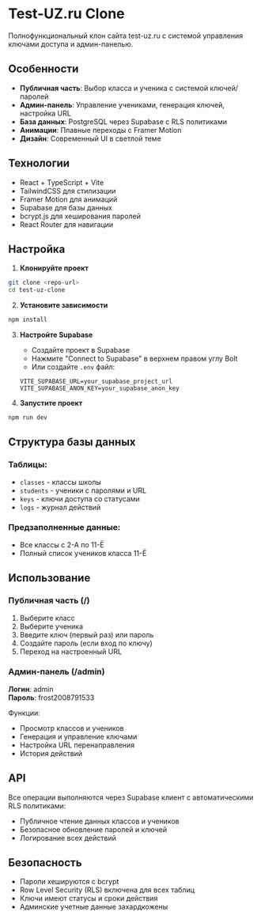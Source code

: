 # Test-UZ.ru Clone

Полнофункциональный клон сайта test-uz.ru с системой управления ключами доступа и админ-панелью.

## Особенности

- **Публичная часть**: Выбор класса и ученика с системой ключей/паролей
- **Админ-панель**: Управление учениками, генерация ключей, настройка URL
- **База данных**: PostgreSQL через Supabase с RLS политиками
- **Анимации**: Плавные переходы с Framer Motion
- **Дизайн**: Современный UI в светлой теме

## Технологии

- React + TypeScript + Vite
- TailwindCSS для стилизации
- Framer Motion для анимаций  
- Supabase для базы данных
- bcrypt.js для хеширования паролей
- React Router для навигации

## Настройка

1. **Клонируйте проект**
```bash
git clone <repo-url>
cd test-uz-clone
```

2. **Установите зависимости**
```bash
npm install
```

3. **Настройте Supabase**
   - Создайте проект в Supabase
   - Нажмите "Connect to Supabase" в верхнем правом углу Bolt
   - Или создайте `.env` файл:
   ```
   VITE_SUPABASE_URL=your_supabase_project_url
   VITE_SUPABASE_ANON_KEY=your_supabase_anon_key
   ```

4. **Запустите проект**
```bash
npm run dev
```

## Структура базы данных

### Таблицы:
- `classes` - классы школы
- `students` - ученики с паролями и URL  
- `keys` - ключи доступа со статусами
- `logs` - журнал действий

### Предзаполненные данные:
- Все классы с 2-А по 11-Ё
- Полный список учеников класса 11-Ё

## Использование

### Публичная часть (/)
1. Выберите класс
2. Выберите ученика
3. Введите ключ (первый раз) или пароль
4. Создайте пароль (если вход по ключу)
5. Переход на настроенный URL

### Админ-панель (/admin)
**Логин**: admin  
**Пароль**: frost2008791533

Функции:
- Просмотр классов и учеников
- Генерация и управление ключами
- Настройка URL перенаправления
- История действий

## API

Все операции выполняются через Supabase клиент с автоматическими RLS политиками:
- Публичное чтение данных классов и учеников
- Безопасное обновление паролей и ключей
- Логирование всех действий

## Безопасность

- Пароли хешируются с bcrypt
- Row Level Security (RLS) включена для всех таблиц
- Ключи имеют статусы и сроки действия
- Админские учетные данные захардкожены